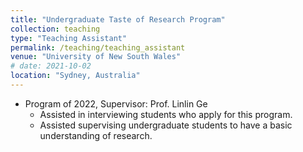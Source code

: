 ```yaml
---
title: "Undergraduate Taste of Research Program"
collection: teaching
type: "Teaching Assistant"
permalink: /teaching/teaching_assistant
venue: "University of New South Wales"
# date: 2021-10-02
location: "Sydney, Australia"
---
```

* Program of 2022, Supervisor: Prof. Linlin Ge
  * Assisted in interviewing students who apply for this program.
  * Assisted supervising undergraduate students to have a basic understanding of research.
